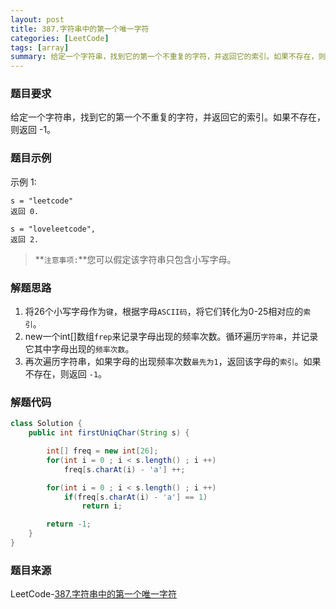 ```yaml
---
layout: post
title: 387.字符串中的第一个唯一字符
categories: [LeetCode]
tags: [array]
summary: 给定一个字符串，找到它的第一个不重复的字符，并返回它的索引。如果不存在，则返回 -1。
---
```


### 题目要求
给定一个字符串，找到它的第一个不重复的字符，并返回它的索引。如果不存在，则返回 -1。

### 题目示例
示例 1:
```
s = "leetcode"
返回 0.

s = "loveleetcode",
返回 2.
```
> **`注意事项:`**您可以假定该字符串只包含小写字母。

### 解题思路
1. 将26个小写字母作为`键`，根据字母`ASCII码`，将它们转化为0-25相对应的`索引`。
1. new一个int[]数组`frep`来记录字母出现的频率次数。循环遍历`字符串`，并记录它其中字母出现的`频率次数`。
1. 再次遍历字符串，如果字母的出现频率次数`最先为1`，返回该字母的`索引`。如果不存在，则返回 `-1`。


### 解题代码
```java
class Solution {
    public int firstUniqChar(String s) {

        int[] freq = new int[26];
        for(int i = 0 ; i < s.length() ; i ++)
            freq[s.charAt(i) - 'a'] ++;

        for(int i = 0 ; i < s.length() ; i ++)
            if(freq[s.charAt(i) - 'a'] == 1)
                return i;

        return -1;
    }
}
```


### 题目来源
LeetCode-[387.字符串中的第一个唯一字符](https://leetcode-cn.com/problems/first-unique-character-in-a-string/)
